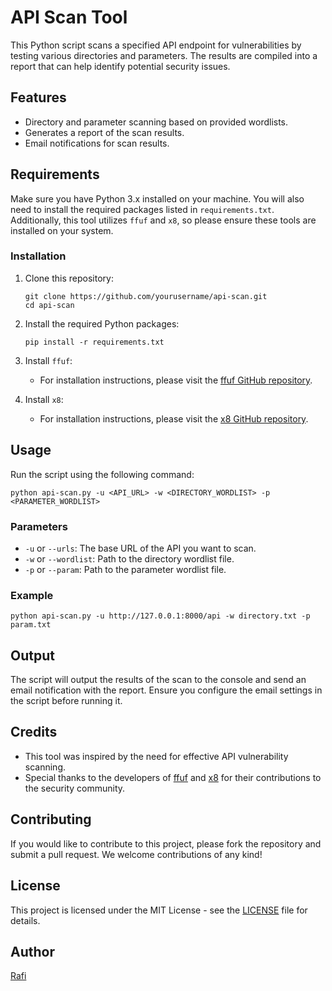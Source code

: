 # API Scan Tool

This Python script scans a specified API endpoint for vulnerabilities by testing various directories and parameters. The results are compiled into a report that can help identify potential security issues.

## Features

- Directory and parameter scanning based on provided wordlists.
- Generates a report of the scan results.
- Email notifications for scan results.

## Requirements

Make sure you have Python 3.x installed on your machine. You will also need to install the required packages listed in `requirements.txt`. Additionally, this tool utilizes `ffuf` and `x8`, so please ensure these tools are installed on your system.

### Installation

1. Clone this repository:

   ```
   git clone https://github.com/yourusername/api-scan.git
   cd api-scan
   ```

2. Install the required Python packages:

   ```
   pip install -r requirements.txt
   ```

3. Install `ffuf`:

   - For installation instructions, please visit the [ffuf GitHub repository](https://github.com/ffuf/ffuf).

4. Install `x8`:

   - For installation instructions, please visit the [x8 GitHub repository](https://github.com/Sh1Yo/x8).

## Usage

Run the script using the following command:

```
python api-scan.py -u <API_URL> -w <DIRECTORY_WORDLIST> -p <PARAMETER_WORDLIST>
```

### Parameters

- `-u` or `--urls`: The base URL of the API you want to scan.
- `-w` or `--wordlist`: Path to the directory wordlist file.
- `-p` or `--param`: Path to the parameter wordlist file.

### Example

```
python api-scan.py -u http://127.0.0.1:8000/api -w directory.txt -p param.txt
```

## Output

The script will output the results of the scan to the console and send an email notification with the report. Ensure you configure the email settings in the script before running it.

## Credits

- This tool was inspired by the need for effective API vulnerability scanning.
- Special thanks to the developers of [ffuf](https://github.com/ffuf/ffuf) and [x8](https://github.com/Sh1Yo/x8) for their contributions to the security community.

## Contributing

If you would like to contribute to this project, please fork the repository and submit a pull request. We welcome contributions of any kind!

## License

This project is licensed under the MIT License - see the [LICENSE](LICENSE) file for details.

## Author

[Rafi](https://github.com/rafipiun)
